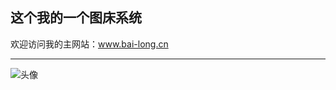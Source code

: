 ## 这个我的一个图床系统

欢迎访问我的主网站：www.bai-long.cn

---

![头像](http://img.bai-long.cn/img/e3c24a2f7124157a69b5d4df65d5d1ce.jpg)
